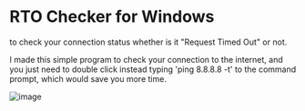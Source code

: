 # RTO Checker for Windows
to check your connection status whether is it "Request Timed Out" or not.

I made this simple program to check your connection to the internet, and you just need to double click instead typing 'ping 8.8.8.8 -t' to the command prompt,
which would save you more time.

![image](https://github.com/KaitoDeluxxe/RTOChecker/assets/150624897/4c7144db-904f-4c44-ba89-01fde6340919)

